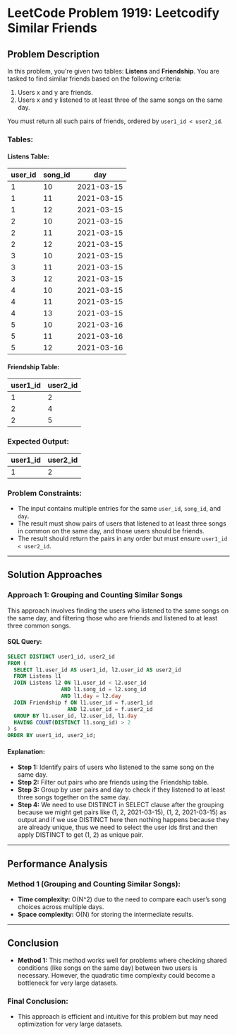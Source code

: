 # LeetCode Problem 1919: Leetcodify Similar Friends

## Problem Description

In this problem, you're given two tables: **Listens** and **Friendship**. You are tasked to find similar friends based on the following criteria:

1. Users x and y are friends.
2. Users x and y listened to at least three of the same songs on the same day.

You must return all such pairs of friends, ordered by `user1_id < user2_id`.

### Tables:

#### Listens Table:

| user_id | song_id | day        |
|---------|---------|------------|
| 1       | 10      | 2021-03-15 |
| 1       | 11      | 2021-03-15 |
| 1       | 12      | 2021-03-15 |
| 2       | 10      | 2021-03-15 |
| 2       | 11      | 2021-03-15 |
| 2       | 12      | 2021-03-15 |
| 3       | 10      | 2021-03-15 |
| 3       | 11      | 2021-03-15 |
| 3       | 12      | 2021-03-15 |
| 4       | 10      | 2021-03-15 |
| 4       | 11      | 2021-03-15 |
| 4       | 13      | 2021-03-15 |
| 5       | 10      | 2021-03-16 |
| 5       | 11      | 2021-03-16 |
| 5       | 12      | 2021-03-16 |

#### Friendship Table:

| user1_id | user2_id |
|----------|----------|
| 1        | 2        |
| 2        | 4        |
| 2        | 5        |

### Expected Output:

| user1_id | user2_id |
|----------|----------|
| 1        | 2        |

### Problem Constraints:
- The input contains multiple entries for the same `user_id`, `song_id`, and `day`.
- The result must show pairs of users that listened to at least three songs in common on the same day, and those users should be friends.
- The result should return the pairs in any order but must ensure `user1_id < user2_id`.

---

## Solution Approaches

### Approach 1: Grouping and Counting Similar Songs

This approach involves finding the users who listened to the same songs on the same day, and filtering those who are friends and listened to at least three common songs.

#### SQL Query:
```sql
SELECT DISTINCT user1_id, user2_id
FROM (
  SELECT l1.user_id AS user1_id, l2.user_id AS user2_id
  FROM Listens l1 
  JOIN Listens l2 ON l1.user_id < l2.user_id 
                 AND l1.song_id = l2.song_id 
                 AND l1.day = l2.day
  JOIN Friendship f ON l1.user_id = f.user1_id 
                   AND l2.user_id = f.user2_id
  GROUP BY l1.user_id, l2.user_id, l1.day
  HAVING COUNT(DISTINCT l1.song_id) > 2
) s
ORDER BY user1_id, user2_id;
```

#### Explanation:
- **Step 1:** Identify pairs of users who listened to the same song on the same day.
- **Step 2:** Filter out pairs who are friends using the Friendship table.
- **Step 3:** Group by user pairs and day to check if they listened to at least three songs together on the same day.
- **Step 4:** We need to use DISTINCT in SELECT clause after the grouping because we might get pairs like (1, 2, 2021-03-15), (1, 2, 2021-03-15) as output and if we use DISTINCT here then nothing happens because they are already unique, thus we need to select the user ids first and then apply DISTINCT to get (1, 2) as unique pair.

---

## Performance Analysis

### Method 1 (Grouping and Counting Similar Songs):

- **Time complexity:** O(N^2) due to the need to compare each user’s song choices across multiple days.
- **Space complexity:** O(N) for storing the intermediate results.

---

## Conclusion

- **Method 1:** This method works well for problems where checking shared conditions (like songs on the same day) between two users is necessary. However, the quadratic time complexity could become a bottleneck for very large datasets.

### Final Conclusion:
- This approach is efficient and intuitive for this problem but may need optimization for very large datasets.
